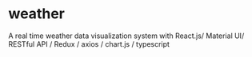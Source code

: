 # weather
A real time weather data visualization system with React.js/ Material UI/ RESTful API / Redux / axios / chart.js / typescript
